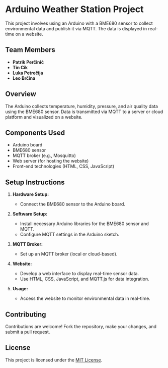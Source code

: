 # Arduino Weather Station Project

This project involves using an Arduino with a BME680 sensor to collect environmental data and publish it via MQTT. The data is displayed in real-time on a website.

## Team Members
- **Patrik Perčinić**
- **Tin Cik**
- **Luka Petrečija**
- **Leo Brčina**

## Overview
The Arduino collects temperature, humidity, pressure, and air quality data using the BME680 sensor. Data is transmitted via MQTT to a server or cloud platform and visualized on a website.

## Components Used
- Arduino board
- BME680 sensor
- MQTT broker (e.g., Mosquitto)
- Web server (for hosting the website)
- Front-end technologies (HTML, CSS, JavaScript)

## Setup Instructions
1. **Hardware Setup:**
   - Connect the BME680 sensor to the Arduino board.

2. **Software Setup:**
   - Install necessary Arduino libraries for the BME680 sensor and MQTT.
   - Configure MQTT settings in the Arduino sketch.

3. **MQTT Broker:**
   - Set up an MQTT broker (local or cloud-based).

4. **Website:**
   - Develop a web interface to display real-time sensor data.
   - Use HTML, CSS, JavaScript, and MQTT.js for data integration.

5. **Usage:**
   - Access the website to monitor environmental data in real-time.

## Contributing
Contributions are welcome! Fork the repository, make your changes, and submit a pull request.

## License
This project is licensed under the [MIT License](LICENSE).
